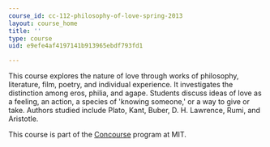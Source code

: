 ```yaml
---
course_id: cc-112-philosophy-of-love-spring-2013
layout: course_home
title: ''
type: course
uid: e9efe4af4197141b913965ebdf793fd1

---
```

This course explores the nature of love through works of philosophy, literature, film, poetry, and individual experience. It investigates the distinction among eros, philia, and agape. Students discuss ideas of love as a feeling, an action, a species of 'knowing someone,' or a way to give or take. Authors studied include Plato, Kant, Buber, D. H. Lawrence, Rumi, and Aristotle.

This course is part of the [Concourse](http://web.mit.edu/concourse/www/) program at MIT.

